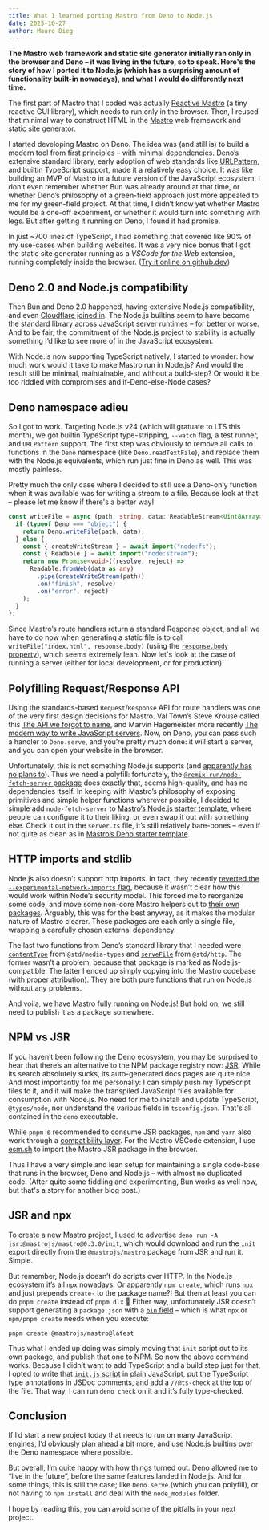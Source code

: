 ```yaml
---
title: What I learned porting Mastro from Deno to Node.js
date: 2025-10-27
author: Mauro Bieg
---
```


**The Mastro web framework and static site generator initially ran only in the browser and Deno – it was living in the future, so to speak. Here's the story of how I ported it to Node.js (which has a surprising amount of functionality built-in nowadays), and what I would do differently next time.**

The first part of Mastro that I coded was actually [Reactive Mastro](https://mastrojs.github.io/reactive/) (a tiny reactive GUI library), which needs to run only in the browser. Then, I reused that minimal way to construct HTML in the [Mastro](https://mastrojs.github.io/) web framework and static site generator.

I started developing Mastro on Deno. The idea was (and still is) to build a modern tool from first principles – with minimal dependencies. Deno’s extensive standard library, early adoption of web standards like [URLPattern](https://developer.mozilla.org/en-US/docs/Web/API/URL_Pattern_API), and builtin TypeScript support, made it a relatively easy choice. It was like building an MVP of Mastro in a future version of the JavaScript ecosystem. I don’t even remember whether Bun was already around at that time, or whether Deno’s philosophy of a green-field approach just more appealed to me for my green-field project. At that time, I didn’t know yet whether Mastro would be a one-off experiment, or whether it would turn into something with legs. But after getting it running on Deno, I found it had promise.

In just ~700 lines of TypeScript, I had something that covered like 90% of my use-cases when building websites. It was a very nice bonus that I got the static site generator running as a _VSCode for the Web_ extension, running completely inside the browser. ([Try it online on github.dev](https://github.dev/mastrojs/template-basic))


## Deno 2.0 and Node.js compatibility

Then Bun and Deno 2.0 happened, having extensive Node.js compatibility, and even [Cloudflare joined in](https://blog.cloudflare.com/nodejs-workers-2025/). The Node.js builtins seem to have become the standard library across JavaScript server runtimes – for better or worse. And to be fair, the commitment of the Node.js project to stability is actually something I’d like to see more of in the JavaScript ecosystem.

With Node.js now supporting TypeScript natively, I started to wonder: how much work would it take to make Mastro run in Node.js? And would the result still be minimal, maintainable, and without a build-step? Or would it be too riddled with compromises and if-Deno-else-Node cases?


## Deno namespace adieu

So I got to work. Targeting Node.js v24 (which will gratuate to LTS this month), we got builtin TypeScript type-stripping, `--watch` flag, a test runner, and `URLPattern` support. The first step was obviously to remove all calls to functions in the `Deno` namespace (like `Deno.readTextFile`), and replace them with the Node.js equivalents, which run just fine in Deno as well. This was mostly painless.

Pretty much the only case where I decided to still use a Deno-only function when it was available was for writing a stream to a file. Because look at that – please let me know if there's a better way!

```ts
const writeFile = async (path: string, data: ReadableStream<Uint8Array>) => {
  if (typeof Deno === "object") {
    return Deno.writeFile(path, data);
  } else {
    const { createWriteStream } = await import("node:fs");
    const { Readable } = await import("node:stream");
    return new Promise<void>((resolve, reject) =>
      Readable.fromWeb(data as any)
        .pipe(createWriteStream(path))
        .on("finish", resolve)
        .on("error", reject)
    );
  }
};
```

Since Mastro’s route handlers return a standard Response object, and all we have to do now when generating a static file is to call `writeFile("index.html", response.body)` (using the [`response.body` property](https://developer.mozilla.org/en-US/docs/Web/API/Response/body)), which seems extremely lean. Now let's look at the case of running a server (either for local development, or for production).


## Polyfilling Request/Response API

Using the standards-based `Request`/`Response` API for route handlers was one of the very first design decisions for Mastro. Val Town’s Steve Krouse called this [The API we forgot to name](https://blog.val.town/blog/the-api-we-forgot-to-name/), and Marvin Hagemeister more recently [The modern way to write JavaScript servers](https://marvinh.dev/blog/modern-way-to-write-javascript-servers/). Now, on Deno, you can pass such a handler to `Deno.serve`, and you’re pretty much done: it will start a server, and you can open your website in the browser.

Unfortunately, this is not something Node.js supports (and [apparently has no plans to](https://github.com/nodejs/help/issues/4174)). Thus we need a polyfill: fortunately, the [`@remix-run/node-fetch-server` package](https://www.npmjs.com/package/@remix-run/node-fetch-server) does exactly that, seems high-quality, and has no dependencies itself. In keeping with Mastro’s philosophy of exposing primitives and simple helper functions wherever possible, I decided to simple add `node-fetch-server` to [Mastro’s Node.js starter template](https://github.com/mastrojs/template-basic-node), where people can configure it to their liking, or even swap it out with something else. Check it out in the `server.ts` file, it’s still relatively bare-bones – even if not quite as clean as in [Mastro’s Deno starter template](https://github.com/mastrojs/template-basic-deno).


## HTTP imports and stdlib

Node.js also doesn’t support http imports. In fact, they recently [reverted the `--experimental-network-imports` flag](https://github.com/nodejs/node/pull/53822), because it wasn’t clear how this would work within Node’s security model. This forced me to reorganize some code, and move some non-core Mastro helpers out to [their own packages](https://jsr.io/@mastrojs). Arguably, this was for the best anyway, as it makes the modular nature of Mastro clearer. These packages are each only a single file, wrapping a carefully chosen external dependency.

The last two functions from Deno’s standard library that I needed were [`contentType`](https://jsr.io/@std/media-types/doc/~/contentType) from `@std/media-types` and [`serveFile`](https://jsr.io/@std/http/doc/~/serveFile) from `@std/http`. The former wasn’t a problem, because that package is marked as Node.js-compatible. The latter I ended up simply copying into the Mastro codebase (with proper attribution). They are both pure functions that run on Node.js without any problems.

And voila, we have Mastro fully running on Node.js! But hold on, we still need to publish it as a package somewhere.


## NPM vs JSR

If you haven’t been following the Deno ecosystem, you may be surprised to hear that there’s an alternative to the NPM package registry now: [JSR](https://jsr.io/). While its search absolutely sucks, its auto-generated docs pages are quite nice. And most importantly for me personally: I can simply push my TypeScript files to it, and it will make the transpiled JavaScript files available for consumption with Node.js. No need for me to install and update TypeScript, `@types/node`, nor understand the various fields in `tsconfig.json`. That's all contained in the `deno` executable.

While `pnpm` is recommended to consume JSR packages, `npm` and `yarn` also work through a [compatibility layer](https://jsr.io/docs/npm-compatibility). For the Mastro VSCode extension, I use [esm.sh](https://esm.sh/) to import the Mastro JSR package in the browser.

Thus I have a very simple and lean setup for maintaining a single code-base that runs in the browser, Deno and Node.js – with almost no duplicated code. (After quite some fiddling and experimenting, Bun works as well now, but that's a story for another blog post.)


## JSR and npx

To create a new Mastro project, I used to advertise `deno run -A jsr:@mastrojs/mastro@0.3.0/init`, which would download and run the `init` export directly from the `@mastrojs/mastro` package from JSR and run it. Simple.

But remember, Node.js doesn’t do scripts over HTTP. In the Node.js ecosystem it’s all `npx` nowadays. Or apparently `npm create`, which runs `npx` and just prepends `create-` to the package name?! But then at least you can do `pnpm create` instead of `pnpm dlx` 🙈 Either way, unfortunately JSR doesn’t support generating a `package.json` with a [`bin` field](https://docs.npmjs.com/cli/v11/configuring-npm/package-json#bin) – which is what `npx` or `npm/pnpm create` needs when you execute:

    pnpm create @mastrojs/mastro@latest

Thus what I ended up doing was simply moving that `init` script out to its own package, and publish that one to NPM. So now the above command works. Because I didn’t want to add TypeScript and a build step just for that, I opted to write that [`init.js` script](https://github.com/mastrojs/mastro/blob/main/init/init.js) in plain JavaScript, put the TypeScript type annotations in JSDoc comments, and add a `//@ts-check` at the top of the file. That way, I can run `deno check` on it and it’s fully type-checked.


## Conclusion

If I’d start a new project today that needs to run on many JavaScript engines, I’d obviously plan ahead a bit more, and use Node.js builtins over the Deno namespace where possible.

But overall, I’m quite happy with how things turned out. Deno allowed me to “live in the future”, before the same features landed in Node.js. And for some things, this is still the case; like `Deno.serve` (which you can polyfill), or not having to `npm install` and deal with the `node_modules` folder.

I hope by reading this, you can avoid some of the pitfalls in your next project.
